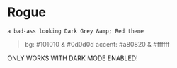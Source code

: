 # **Rogue**

`a bad-ass looking Dark Grey &amp; Red theme`

> bg: #101010 & #0d0d0d
> accent: #a80820 & #ffffff

ONLY WORKS WITH DARK MODE ENABLED!
